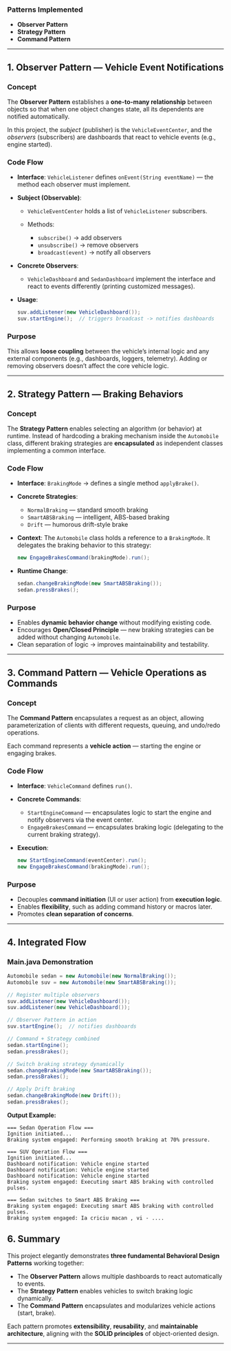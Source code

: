 ### **Patterns Implemented**

* **Observer Pattern**
* **Strategy Pattern**
* **Command Pattern**

---

## **1. Observer Pattern — Vehicle Event Notifications**

### **Concept**

The **Observer Pattern** establishes a **one-to-many relationship** between objects so that when one object changes state, all its dependents are notified automatically.

In this project, the *subject* (publisher) is the `VehicleEventCenter`, and the *observers* (subscribers) are dashboards that react to vehicle events (e.g., engine started).

### **Code Flow**

* **Interface**: `VehicleListener` defines `onEvent(String eventName)` — the method each observer must implement.

* **Subject (Observable)**:

  * `VehicleEventCenter` holds a list of `VehicleListener` subscribers.
  * Methods:

    * `subscribe()` → add observers
    * `unsubscribe()` → remove observers
    * `broadcast(event)` → notify all observers

* **Concrete Observers**:

  * `VehicleDashboard` and `SedanDashboard` implement the interface and react to events differently (printing customized messages).

* **Usage**:

  ```java
  suv.addListener(new VehicleDashboard());
  suv.startEngine();  // triggers broadcast -> notifies dashboards
  ```

### **Purpose**

This allows **loose coupling** between the vehicle’s internal logic and any external components (e.g., dashboards, loggers, telemetry).
Adding or removing observers doesn’t affect the core vehicle logic.

---

## **2. Strategy Pattern — Braking Behaviors**

### **Concept**

The **Strategy Pattern** enables selecting an algorithm (or behavior) at runtime.
Instead of hardcoding a braking mechanism inside the `Automobile` class, different braking strategies are **encapsulated** as independent classes implementing a common interface.

### **Code Flow**

* **Interface**:
  `BrakingMode` → defines a single method `applyBrake()`.

* **Concrete Strategies**:

  * `NormalBraking` — standard smooth braking
  * `SmartABSBraking` — intelligent, ABS-based braking
  * `Drift` — humorous drift-style brake

* **Context**:
  The `Automobile` class holds a reference to a `BrakingMode`.
  It delegates the braking behavior to this strategy:

  ```java
  new EngageBrakesCommand(brakingMode).run();
  ```

* **Runtime Change**:

  ```java
  sedan.changeBrakingMode(new SmartABSBraking());
  sedan.pressBrakes();
  ```

### **Purpose**

* Enables **dynamic behavior change** without modifying existing code.
* Encourages **Open/Closed Principle** — new braking strategies can be added without changing `Automobile`.
* Clean separation of logic → improves maintainability and testability.

---

## **3. Command Pattern — Vehicle Operations as Commands**

### **Concept**

The **Command Pattern** encapsulates a request as an object, allowing parameterization of clients with different requests, queuing, and undo/redo operations.

Each command represents a **vehicle action** — starting the engine or engaging brakes.

### **Code Flow**

* **Interface**: `VehicleCommand` defines `run()`.

* **Concrete Commands**:

  * `StartEngineCommand` — encapsulates logic to start the engine and notify observers via the event center.
  * `EngageBrakesCommand` — encapsulates braking logic (delegating to the current braking strategy).

* **Execution**:

  ```java
  new StartEngineCommand(eventCenter).run();
  new EngageBrakesCommand(brakingMode).run();
  ```

### **Purpose**

* Decouples **command initiation** (UI or user action) from **execution logic**.
* Enables **flexibility**, such as adding command history or macros later.
* Promotes **clean separation of concerns**.

---

## **4. Integrated Flow**

### **Main.java Demonstration**

```java
Automobile sedan = new Automobile(new NormalBraking());
Automobile suv = new Automobile(new SmartABSBraking());

// Register multiple observers
suv.addListener(new VehicleDashboard());
suv.addListener(new VehicleDashboard());

// Observer Pattern in action
suv.startEngine();  // notifies dashboards

// Command + Strategy combined
sedan.startEngine();  
sedan.pressBrakes();  

// Switch braking strategy dynamically
sedan.changeBrakingMode(new SmartABSBraking());
sedan.pressBrakes();

// Apply Drift braking
sedan.changeBrakingMode(new Drift());
sedan.pressBrakes();
```

**Output Example:**

```
=== Sedan Operation Flow ===
Ignition initiated...
Braking system engaged: Performing smooth braking at 70% pressure.

=== SUV Operation Flow ===
Ignition initiated...
Dashboard notification: Vehicle engine started
Dashboard notification: Vehicle engine started
Dashboard notification: Vehicle engine started
Braking system engaged: Executing smart ABS braking with controlled pulses.

=== Sedan switches to Smart ABS Braking ===
Braking system engaged: Executing smart ABS braking with controlled pulses.
Braking system engaged: Ia criciu macan , vi - ....
```


## **6. Summary**

This project elegantly demonstrates **three fundamental Behavioral Design Patterns** working together:

* The **Observer Pattern** allows multiple dashboards to react automatically to events.
* The **Strategy Pattern** enables vehicles to switch braking logic dynamically.
* The **Command Pattern** encapsulates and modularizes vehicle actions (start, brake).

Each pattern promotes **extensibility**, **reusability**, and **maintainable architecture**, aligning with the **SOLID principles** of object-oriented design.

---
